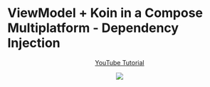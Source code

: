 # ViewModel + Koin in a Compose Multiplatform - Dependency Injection
<p align="center">
  <a href="https://youtu.be/RlctqGVYESk" align="center">YouTube Tutorial</a>
</p>
<p align="center">
  <img src="https://i.postimg.cc/QCPysyXx/Injecting-a-View-Model.jpg" href="https://youtu.be/RlctqGVYESk">
</p>
